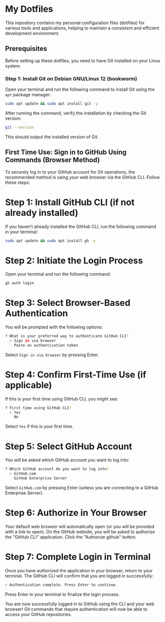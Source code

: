 # My Dotfiles

This repository contains my personal configuration files (dotfiles) for various tools and applications, helping to maintain a consistent and efficient development environment.

## Prerequisites

Before setting up these dotfiles, you need to have Git installed on your Linux system.

### Step 1: Install Git on Debian GNU/Linux 12 (bookworm)

Open your terminal and run the following command to install Git using the `apt` package manager:

```bash
sudo apt update && sudo apt install git -y
```

After running the command, verify the installation by checking the Git version:

```bash
git --version
```
This should output the installed version of Git.


## First Time Use: Sign in to GitHub Using Commands (Browser Method)
To securely log in to your GitHub account for Git operations, the recommended method is using your web browser via the GitHub CLI. Follow these steps:

# Step 1: Install GitHub CLI (if not already installed)
If you haven't already installed the GitHub CLI, run the following command in your terminal:

```bash
sudo apt update && sudo apt install gh -y
```
# Step 2: Initiate the Login Process
Open your terminal and run the following command:

```bash
gh auth login
```

# Step 3: Select Browser-Based Authentication
You will be prompted with the following options:

```bash
? What is your preferred way to authenticate GitHub CLI?
  > Sign in via browser
    Paste an authentication token
```
Select `Sign in via browser` by pressing Enter.

# Step 4: Confirm First-Time Use (if applicable)
If this is your first time using GitHub CLI, you might see:

```bash
? First time using GitHub CLI?
  > Yes
    No
```
Select `Yes` if this is your first time.

# Step 5: Select GitHub Account
You will be asked which GitHub account you want to log into:

```bash
? Which GitHub account do you want to log into?
  > GitHub.com
    GitHub Enterprise Server
```
Select `GitHub.com` by pressing Enter (unless you are connecting to a GitHub Enterprise Server).

# Step 6: Authorize in Your Browser
Your default web browser will automatically open (or you will be provided with a link to open). On the GitHub website, you will be asked to authorize the "GitHub CLI" application. Click the "Authorize github" button.

# Step 7: Complete Login in Terminal
Once you have authorized the application in your browser, return to your terminal. The GitHub CLI will confirm that you are logged in successfully:

```bash
✓ Authentication complete. Press Enter to continue.
```
Press Enter in your terminal to finalize the login process.

You are now successfully logged in to GitHub using the CLI and your web browser! Git commands that require authentication will now be able to access your GitHub repositories.